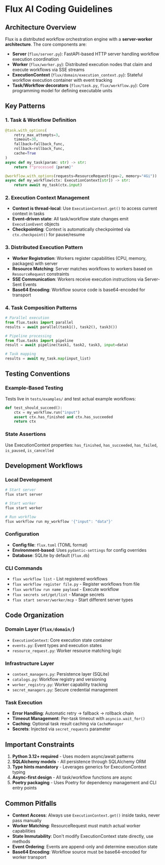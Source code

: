 # Flux AI Coding Guidelines

## Architecture Overview

Flux is a distributed workflow orchestration engine with a **server-worker architecture**. The core components are:

- **Server** (`flux/server.py`): FastAPI-based HTTP server handling workflow execution coordination
- **Worker** (`flux/worker.py`): Distributed execution nodes that claim and execute workflows via SSE streams
- **ExecutionContext** (`flux/domain/execution_context.py`): Stateful workflow execution container with event tracking
- **Task/Workflow decorators** (`flux/task.py`, `flux/workflow.py`): Core programming model for defining executable units

## Key Patterns

### 1. Task & Workflow Definition
```python
@task.with_options(
    retry_max_attempts=3,
    timeout=30,
    fallback=fallback_func,
    rollback=rollback_func,
    cache=True
)
async def my_task(param: str) -> str:
    return f"processed {param}"

@workflow.with_options(requests=ResourceRequest(cpu=2, memory="4Gi"))
async def my_workflow(ctx: ExecutionContext[str]) -> str:
    return await my_task(ctx.input)
```

### 2. Execution Context Management
- **Context is thread-local**: Use `ExecutionContext.get()` to access current context in tasks
- **Event-driven state**: All task/workflow state changes emit `ExecutionEvent` objects
- **Checkpointing**: Context is automatically checkpointed via `ctx.checkpoint()` for pause/resume

### 3. Distributed Execution Pattern
- **Worker Registration**: Workers register capabilities (CPU, memory, packages) with server
- **Resource Matching**: Server matches workflows to workers based on `ResourceRequest` constraints
- **SSE Communication**: Workers receive execution instructions via Server-Sent Events
- **Base64 Encoding**: Workflow source code is base64-encoded for transport

### 4. Task Composition Patterns
```python
# Parallel execution
from flux.tasks import parallel
results = await parallel(task1(), task2(), task3())

# Pipeline processing
from flux.tasks import pipeline
result = await pipeline(task1, task2, task3, input=data)

# Task mapping
results = await my_task.map(input_list)
```

## Testing Conventions

### Example-Based Testing
Tests live in `tests/examples/` and test actual example workflows:
```python
def test_should_succeed():
    ctx = my_workflow.run("input")
    assert ctx.has_finished and ctx.has_succeeded
    return ctx
```

### State Assertions
Use ExecutionContext properties: `has_finished`, `has_succeeded`, `has_failed`, `is_paused`, `is_cancelled`

## Development Workflows

### Local Development
```bash
# Start server
flux start server

# Start worker
flux start worker

# Run workflow
flux workflow run my_workflow '{"input": "data"}'
```

### Configuration
- **Config file**: `flux.toml` (TOML format)
- **Environment-based**: Uses `pydantic-settings` for config overrides
- **Database**: SQLite by default (`flux.db`)

### CLI Commands
- `flux workflow list` - List registered workflows
- `flux workflow register file.py` - Register workflows from file
- `flux workflow run name payload` - Execute workflow
- `flux secrets set/get/list` - Manage secrets
- `flux start server/worker/mcp` - Start different server types

## Code Organization

### Domain Layer (`flux/domain/`)
- `ExecutionContext`: Core execution state container
- `events.py`: Event types and execution states
- `resource_request.py`: Worker resource matching logic

### Infrastructure Layer
- `context_managers.py`: Persistence layer (SQLite)
- `catalogs.py`: Workflow registry and versioning
- `worker_registry.py`: Worker capability tracking
- `secret_managers.py`: Secure credential management

### Task Execution
- **Error Handling**: Automatic retry → fallback → rollback chain
- **Timeout Management**: Per-task timeout with `asyncio.wait_for()`
- **Caching**: Optional task result caching via `CacheManager`
- **Secrets**: Injected via `secret_requests` parameter

## Important Constraints

1. **Python 3.12+ required** - Uses modern async/await patterns
2. **SQLAlchemy models** - All persistence through SQLAlchemy ORM
3. **Type hints mandatory** - Leverages generics for ExecutionContext typing
4. **Async-first design** - All task/workflow functions are async
5. **Poetry packaging** - Uses Poetry for dependency management and CLI entry points

## Common Pitfalls

- **Context Access**: Always use `ExecutionContext.get()` inside tasks, never pass manually
- **Worker Matching**: ResourceRequest must match actual worker capabilities
- **State Immutability**: Don't modify ExecutionContext state directly, use methods
- **Event Ordering**: Events are append-only and determine execution state
- **Base64 Encoding**: Workflow source must be base64-encoded for worker transport
